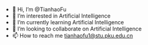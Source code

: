 - 👋 Hi, I’m @TianhaoFu
- 👀 I’m interested in Artificial Intelligence
- 🌱 I’m currently learning Artificial Intelligence
- 💞️ I’m looking to collaborate on Artificial Intelligence
- 📫 How to reach me tianhaofu1@stu.pku.edu.cn

<!---
TianhaoFu/TianhaoFu is a ✨ special ✨ repository because its `README.md` (this file) appears on your GitHub profile.
You can click the Preview link to take a look at your changes.
--->
